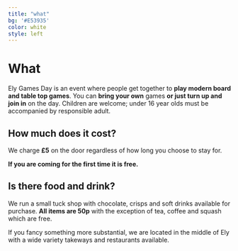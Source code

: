 ```yaml
---
title: "what"
bg: '#E53935'
color: white
style: left
---
```


# What

Ely Games Day is an event where people get together to **play modern board and table top games**. You can **bring your own** games **or just turn up and join in** on the day. Children are welcome; under 16 year olds must be accompanied by responsible adult.

## How much does it cost?

We charge **£5** on the door regardless of how long you choose to stay for. 

**If you are coming for the first time it is free.**

## Is there food and drink?

We run a small tuck shop with chocolate, crisps and soft drinks available for purchase. **All items are 50p** with the exception of tea, coffee and squash which are free. 

If you fancy something more substantial, we are located in the middle of Ely with a wide variety takeways and restaurants available.
